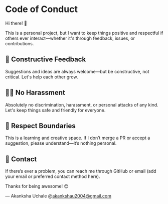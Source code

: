 # Code of Conduct

Hi there! 👋

This is a personal project, but I want to keep things positive and respectful if others ever interact—whether it's through feedback, issues, or contributions.

## 💬 Constructive Feedback

Suggestions and ideas are always welcome—but be constructive, not critical. Let's help each other grow.

## 🙅‍♀️ No Harassment

Absolutely no discrimination, harassment, or personal attacks of any kind. Let's keep things safe and friendly for everyone.

## 🙌 Respect Boundaries

This is a learning and creative space. If I don’t merge a PR or accept a suggestion, please understand—it’s nothing personal.

## 📩 Contact

If there’s ever a problem, you can reach me through GitHub or email (add your email or preferred contact method here).

Thanks for being awesome! 😊

— Akanksha Uchale
@akankshau2004@gmail.com
